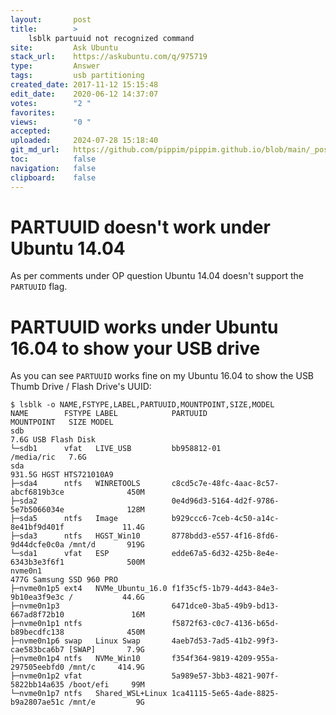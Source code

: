 ```yaml
---
layout:       post
title:        >
    lsblk partuuid not recognized command
site:         Ask Ubuntu
stack_url:    https://askubuntu.com/q/975719
type:         Answer
tags:         usb partitioning
created_date: 2017-11-12 15:15:48
edit_date:    2020-06-12 14:37:07
votes:        "2 "
favorites:    
views:        "0 "
accepted:     
uploaded:     2024-07-28 15:18:40
git_md_url:   https://github.com/pippim/pippim.github.io/blob/main/_posts/2017/2017-11-12-lsblk-partuuid-not-recognized-command.md
toc:          false
navigation:   false
clipboard:    false
---
```


# PARTUUID doesn't work under Ubuntu 14.04

As per comments under OP question Ubuntu 14.04 doesn't support the `PARTUUID` flag.

# PARTUUID works under Ubuntu 16.04 to show your USB drive

As you can see `PARTUUID` works fine on my Ubuntu 16.04 to show the USB Thumb Drive / Flash Drive's UUID:

``` 
$ lsblk -o NAME,FSTYPE,LABEL,PARTUUID,MOUNTPOINT,SIZE,MODEL
NAME        FSTYPE LABEL            PARTUUID                             MOUNTPOINT   SIZE MODEL
sdb                                                                                   7.6G USB Flash Disk  
└─sdb1      vfat   LIVE_USB         bb958812-01                          /media/ric   7.6G 
sda                                                                                 931.5G HGST HTS721010A9
├─sda4      ntfs   WINRETOOLS       c8cd5c7e-48fc-4aac-8c57-abcf6819b3ce              450M 
├─sda2                              0e4d96d3-5164-4d2f-9786-5e7b5066034e              128M 
├─sda5      ntfs   Image            b929ccc6-7ceb-4c50-a14c-8e41bf9d401f             11.4G 
├─sda3      ntfs   HGST_Win10       8778bdd3-e557-4f16-8fd6-9d44dcfe0c0a /mnt/d       919G 
└─sda1      vfat   ESP              edde67a5-6d32-425b-8e4e-6343b3e3f6f1              500M 
nvme0n1                                                                               477G Samsung SSD 960 PRO
├─nvme0n1p5 ext4   NVMe_Ubuntu_16.0 f1f35cf5-1b79-4d43-84e3-9b10ea3f9e3c /           44.6G 
├─nvme0n1p3                         6471dce0-3ba5-49b9-bd13-667ad8f72b10               16M 
├─nvme0n1p1 ntfs                    f5872f63-c0c7-4136-b65d-b89becdfc138              450M 
├─nvme0n1p6 swap   Linux Swap       4aeb7d53-7ad5-41b2-99f3-cae583bca6b7 [SWAP]       7.9G 
├─nvme0n1p4 ntfs   NVMe_Win10       f354f364-9819-4209-955a-297505eebfd0 /mnt/c     414.9G 
├─nvme0n1p2 vfat                    5a989e57-3bb3-4821-907f-5822bb14a635 /boot/efi     99M 
└─nvme0n1p7 ntfs   Shared_WSL+Linux 1ca41115-5e65-4ade-8825-b9a2807ae51c /mnt/e         9G 
```


